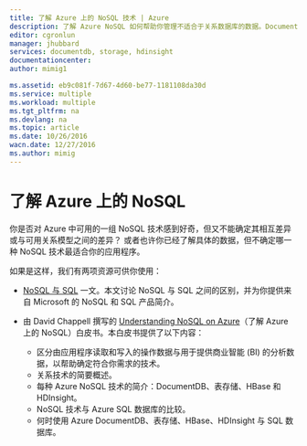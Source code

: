 ```yaml
---
title: 了解 Azure 上的 NoSQL 技术 | Azure
description: 了解 Azure NoSQL 如何帮助你管理不适合于关系数据库的数据。DocumentDB、表存储、HBase、HDInsight 与 SQL 数据库。
editor: cgronlun
manager: jhubbard
services: documentdb, storage, hdinsight
documentationcenter: 
author: mimig1

ms.assetid: eb9c081f-7d67-4d60-be77-1181108da30d
ms.service: multiple
ms.workload: multiple
ms.tgt_pltfrm: na
ms.devlang: na
ms.topic: article
ms.date: 10/26/2016
wacn.date: 12/27/2016
ms.author: mimig
---
```


# 了解 Azure 上的 NoSQL
你是否对 Azure 中可用的一组 NoSQL 技术感到好奇，但又不能确定其相互差异或与可用关系模型之间的差异？ 或者也许你已经了解具体的数据，但不确定哪一种 NoSQL 技术最适合你的应用程序。

如果是这样，我们有两项资源可供你使用：

- [NoSQL 与 SQL](./documentdb-nosql-vs-sql.md) 一文。本文讨论 NoSQL 与 SQL 之间的区别，并为你提供来自 Microsoft 的 NoSQL 和 SQL 产品简介。
- 由 David Chappell 撰写的 [Understanding NoSQL on Azure](http://go.microsoft.com/fwlink/p/?LinkId=330292)（了解 Azure 上的 NoSQL）白皮书。本白皮书提供了以下内容：
  
  - 区分由应用程序读取和写入的操作数据与用于提供商业智能 (BI) 的分析数据，以帮助确定符合你需求的技术。
  - 关系技术的简要概述。
  - 每种 Azure NoSQL 技术的简介：DocumentDB、表存储、HBase 和 HDInsight。
  - NoSQL 技术与 Azure SQL 数据库的比较。
  - 何时使用 Azure DocumentDB、表存储、HBase、HDInsight 与 SQL 数据库。

<!---HONumber=Mooncake_1219_2016-->
